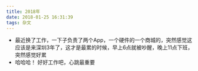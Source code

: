 ```yaml
---
title: 2018年
date: 2018-01-25 16:31:39
tags: 杂文
---
```

* 最近换了工作，一下子负责了两个App，一个硬件的一个商城的，突然感觉这应该是来深圳3年了，这才是最累的时候，早上6点就被吵醒，晚上11点下班，突然感觉好累
* 哈哈哈！ 好好工作吧，心跳最重要